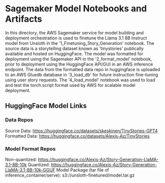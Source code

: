# Sagemaker Model Notebooks and Artifacts
In this directory, the AWS Sagemaker service for model building and deployment orchestration is used to finetune the Llama 3.1 8B Instruct model from Unsloth in the '1_Finetuning_Story_Generation' notebook. The source data is a storytelling dataset known as 'tinystories' publically available and hosted on HuggingFace. The model was formatted for deployment using the Sagemaker API in the '2_format_model' notebook, prior to deployment using the HuggingFace API/GUI in an AWS inference endpoint. The data from the formatted data repo in huggingface is uploaded to an AWS Gluedb database in '3_load_db' for future instruction fine-tuning using user story requests. The '4_load_model' notebook was used to load and test the torch.script format used by AWS for scalable model deployment. 

## HuggingFace Model Links
### Data Repos
Source Data: https://huggingface.co/datasets/skeskinen/TinyStories-GPT4
Formatted Data: https://huggingface.co/datasets/Alexis-Az/TinyStories

### Model Format Repos
Non-quantized: https://huggingface.co/Alexis-Az/Story-Generation-LlaMA-3.1-8B-10k
Quantized: https://huggingface.co/Alexis-Az/Story-Generation-LlaMA-3.1-8B-10k-GGUF
Model Package (tar file of inference_container/serve): s3://unsloth-finetuned/model.tar.gz